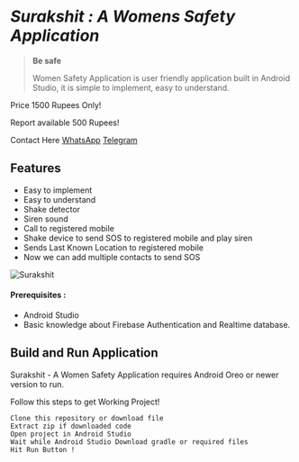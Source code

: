 
# ***Surakshit : A Womens Safety Application***
> **Be safe**
> 
> Women Safety Application is user friendly application built in Android Studio, it is simple to implement, easy to understand.

Price 1500 Rupees Only!

Report available 500 Rupees!

Contact Here
[WhatsApp](https://api.whatsapp.com/send/?phone=919029979652&text&type=phone_number&app_absent=0) 			[Telegram](https://t.me/Priti_Prajapati4)

## Features

  -   Easy to implement
-   Easy to understand
-   Shake detector
-   Siren sound
-   Call to registered mobile
-   Shake device to send SOS to registered mobile and play siren
-   Sends Last Known Location to registered mobile
-   Now we can add multiple contacts to send SOS

![Surakshit](https://github.com/PRITIPRAJAPATI/Surakshit/assets/82827088/66a65cb2-cccd-4b6b-928d-a50f62c3a4f1)
    
#### Prerequisites :

  -   Android Studio
-   Basic knowledge about Firebase Authentication and Realtime database.

## Build and Run Application
Surakshit - A Women Safety Application requires Android Oreo or newer version to run.

Follow this steps to get Working Project!

    Clone this repository or download file
    Extract zip if downloaded code
    Open project in Android Studio
    Wait while Android Studio Download gradle or required files
    Hit Run Button !
   


